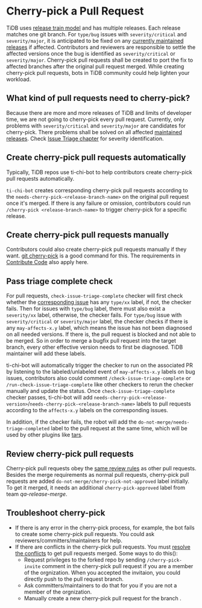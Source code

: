 # Cherry-pick a Pull Request

TiDB uses [release train model](../project-management/release-train-model.md) and has multiple releases. Each release matches one git branch. For `type/bug` issues with `severity/critical` and `severity/major`, it is anticipated to be fixed on any [currently maintained releases](https://pingcap.github.io/tidb-dev-guide/project-management/release-train-model.html#current-maintained-releases) if affected. Contributors and reviewers are responsible to settle the affected versions once the bug is identified as `severity/critical` or `severity/major`. Cherry-pick pull requests shall be created to port the fix to affected branches after the original pull request merged. While creating cherry-pick pull requests, bots in TiDB community could help lighten your workload.

## What kind of pull requests need to cherry-pick?

Because there are more and more releases of TiDB and limits of developer time, we are not going to cherry-pick every pull request. Currently, only problems with `severity/critical` and `severity/major` are candidates for cherry-pick. There problems shall be solved on all affected [maintained releases](https://pingcap.github.io/tidb-dev-guide/project-management/release-train-model.html#current-maintained-releases). Check [Issue Triage chapter](issue-triage.md) for severity identification.

## Create cherry-pick pull requests automatically

Typically, TiDB repos use ti-chi-bot to help contributors create cherry-pick pull requests automatically.

`ti-chi-bot` creates corresponding cherry-pick pull requests according to the `needs-cherry-pick-<release-branch-name>` on the original pull request once it's merged. If there is any failure or omission, contributors could run `/cherry-pick <release-branch-name>` to trigger cherry-pick for a specific release.

## Create cherry-pick pull requests manually

Contributors could also create cherry-pick pull requests manually if they want. [git cherry-pick](https://git-scm.com/docs/git-cherry-pick) is a good command for this. The requirements in [Contribute Code](contribute-code.md) also apply here.

## Pass triage complete check

For pull requests, `check-issue-triage-complete` checker will first check whether the [corresponding issue](https://pingcap.github.io/tidb-dev-guide/contribute-to-tidb/contribute-code.html#referring-to-an-issue) has any `type/xx` label, if not, the checker fails. Then for issues with `type/bug` label, there must also exist a `severity/xx` label, otherwise, the checker fails. For `type/bug` issue with `severity/critical` or `severity/major` label, the checker checks if there is any `may-affects-x.y` label, which means the issue has not been diagnosed on all needed versions. If there is, the pull request is blocked and not able to be merged. So in order to merge a bugfix pull request into the target branch, every other effective version needs to first be diagnosed. TiDB maintainer will add these labels.

ti-chi-bot will automatically trigger the checker to run on the associated PR by listening to the labeled/unlabeled event of `may-affects-x.y` labels on bug issues, contributors also could comment `/check-issue-triage-complete` or `/run-check-issue-triage-complete` like other checkers to rerun the checker manually and update the status. Once `check-issue-triage-complete` checker passes, ti-chi-bot will add `needs-cherry-pick-<release-version>`/`needs-cherry-pick-<release-branch-name>`  labels to pull requests according to the `affects-x.y` labels on the corresponding issues.

In addition, if the checker fails, the robot will add the `do-not-merge/needs-triage-completed` label to the pull request at the same time, which will be used by other plugins like [tars](https://book.prow.tidb.io/#/en/plugins/tars).


## Review cherry-pick pull requests

Cherry-pick pull requests obey the [same review rules](review-a-pr.md) as other pull requests. Besides the merge requirements as normal pull requests, cherry-pick pull requests are added `do-not-merge/cherry-pick-not-approved` label initially. To get it merged, it needs an additional `cherry-pick-approved` label from team *qa-release-merge*.

## Troubleshoot cherry-pick

* If there is any error in the cherry-pick process, for example, the bot fails to create some cherry-pick pull requests. You could ask reviewers/committers/maintainers for help.
* If there are conflicts in the cherry-pick pull requests. You must [resolve the conflicts](https://docs.github.com/en/pull-requests/collaborating-with-pull-requests/addressing-merge-conflicts/about-merge-conflicts) to get pull requests merged. Some ways to do this():
  - Request privileges to the forked repo by sending `/cherry-pick-invite` comment in the cherry-pick pull request if you are a member of the orgnization. When you accepted the invitaion, you could directly push to the pull request branch.
  - Ask committers/maintainers to do that for you if you are not a member of the orgnization.
  - Manually create a new cherry-pick pull request for the branch .
